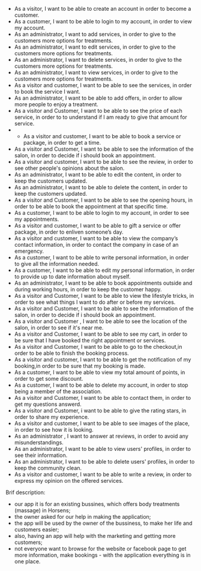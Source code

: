 - As a visitor, I want to be able to create an account in order to become a customer.
- As a customer, I want to be able to login to my account, in order to view my account.
- As an administrator, I want to add services, in order to give to the customers more options for treatments.
- As an administrator, I want to edit services, in order to give to the customers more options for treatments.
- As an administrator, I want to delete services, in order to give to the customers more options for treatments.
- As an administrator, I want to view services, in order to give to the customers more options for treatments.
- As a visitor and customer, I want to be able to see the services, in order to book the service I want.
- As an administrator, I want to be able to add offers, in order to allow more people to enjoy a treatment.
- As a visitor and Customer, I want to be able to see the price of each service, in order to to understand if I am ready to give that amount for service.
- - As a visitor and customer, I want to be able to book a service or package, in order to get a time.
- As a visitor and Customer, I want to be able to see the information of the salon, in order to decide if i should book an appointment. 
- As a visitor and customer, I want to be able to see the review, in order to see other people's opinions about the salon.
- As an administrator, I want to be able to edit the content, in order to keep the customers updated.
- As an administrator, I want to be able to delete the content, in order to keep the customers updated.
- As a visitor and Customer, I want to be able to see the opening hours, in order to be able to book the appointment at that specific time.
- As a customer, I want to be able to login to my account, in order to  see my appointments.
- As a visitor and customer, I want to be able to gift a service or offer package, in order to enliven someone’s day.
- As a visitor and customer, I want to be able to view the company’s contact information, in order to contact the company in case of an emergency.
- As a customer, I want to be able to write personal information, in order to give all the information needed.
- As a customer, I want to be able to edit my personal information, in order to provide up to date information about myself.
- As an administrator, I want to be able to book appointments outside and during working hours, in order to keep the customer happy.
- As a visitor and Customer, I want to be able to view the lifestyle tricks, in order to see what things I want to do after or before my services.
- As a visitor and Customer, I want to be able to see the information of the salon, in order to decide if i should book an appointment. 
- As a visitor and Customer , I want to be able to see the location of the salon, in order to see if it's near me. 
- As a visitor and Customer, I want to be able to see my cart, in order to be sure that I have booked the right appointment or services.
- As a visitor and Customer, I want to be able to go to the checkout,in order to be able to finish the booking process.
- As a visitor and customer, I want to be able to get the notification of my booking,in order to be sure that my booking is made.
- As a customer, I want to be able to view my total amount of points, in order to get some discount.
- As a customer, I want to be able to delete my account, in order to stop being a member of the association.
- As a visitor and Customer, I want to be able to contact them, in order to get my questions answerd.
- As a visitor and Customer, i want to be able to give the rating stars, in order to share my experience.
- As a visitor and customer, I want to be able to see images of the place, in order to see how it is looking.
- As an administrator , I want to answer at reviews, in order to avoid any misunderstandings.
- As an administrator, I want to be able to view users' profiles, in order to see their information.
- As an administrator, I want to be able to delete users' profiles, in order to keep the community clean.
- As a visitor and customer, I want to be able to write a review, in order to express my opinion on the offered services.





Brif description:
- our app it is for an existing bussines, which offers body treatments (massage) in Horsens;
- the owner asked for our help in making the application;
- the app will be used by the owner of the bussiness, to make her life and customers easier;
- also, having an app will help with the marketing and getting more customers;
- not everyone want to browse for the website or facebook page to get more information, make bookings - with the application everything is in one place.
